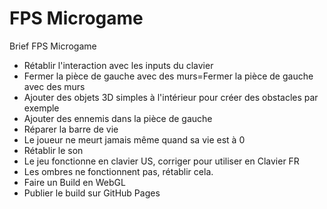 # FPS Microgame
Brief FPS Microgame

- Rétablir l'interaction avec les inputs du clavier
- Fermer la pièce de gauche avec des murs=Fermer la pièce de gauche avec des murs
- Ajouter des objets 3D simples à l'intérieur pour créer des obstacles par exemple
- Ajouter des ennemis dans la pièce de gauche
- Réparer la barre de vie
- Le joueur ne meurt jamais même quand sa vie est à 0
- Rétablir le son
- Le jeu fonctionne en clavier US, corriger pour utiliser en Clavier FR
- Les ombres ne fonctionnent pas, rétablir cela.
- Faire un Build en WebGL
- Publier le build sur GitHub Pages
